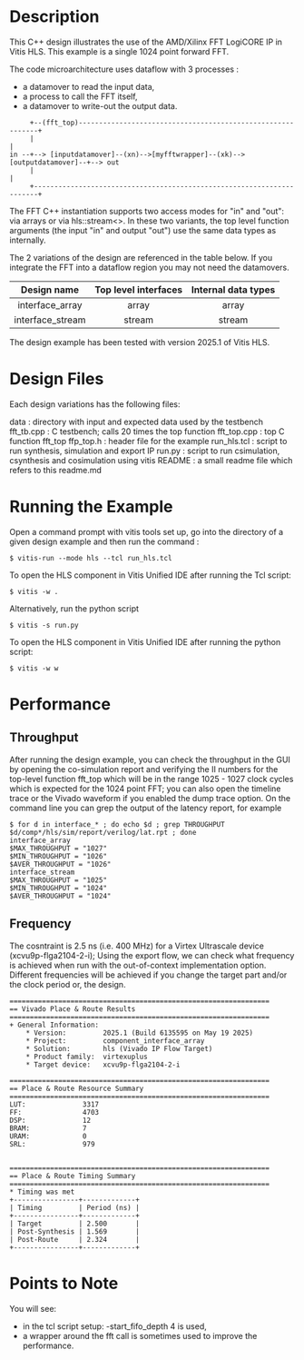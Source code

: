 Description
===========

This C++ design illustrates the use of the AMD/Xilinx FFT LogiCORE IP in Vitis HLS. This example is a single 1024 point forward FFT.

The code microarchitecture uses dataflow with 3 processes : 
* a datamover to read the input data,
* a process to call the FFT itself,
* a datamover to write-out the output data. 


```
     +--(fft_top)------------------------------------------------------------+
     |                                                                       |
in --+--> [inputdatamover]--(xn)-->[myfftwrapper]--(xk)-->[outputdatamover]--+--> out
     |                                                                       |
     +-----------------------------------------------------------------------+
```

The FFT C++ instantiation supports two access modes for "in" and "out": via arrays or via hls::stream<>.
In these two variants, the top level function arguments (the input "in" and output "out") use the same data types as internally. 

The 2 variations of the design are referenced in the table below. If you integrate the FFT into a dataflow region you may not need the datamovers.


|   Design name    | Top level interfaces | Internal data types |
|:----------------:|:--------------------:|:-------------------:|
| interface_array  |         array        |         array       |
| interface_stream |        stream        |        stream       |

The design example has been tested with version 2025.1 of Vitis HLS.

Design Files
============
Each design variations has the following files:

data        : directory with input and expected data used by the testbench
fft_tb.cpp  : C testbench; calls 20 times the top function
fft_top.cpp : top C function fft_top
ffp_top.h   : header file for the example 
run_hls.tcl : script to run synthesis, simulation and export IP
run.py	    : script to run csimulation, csynthesis and cosimulation using vitis
README      : a small readme file which refers to this readme.md

Running the Example
===================
Open a command prompt with vitis tools set up, go into the directory of a given design example and then run the command : 
```
$ vitis-run --mode hls --tcl run_hls.tcl
```
To open the HLS component in Vitis Unified IDE after running the Tcl script:
```
$ vitis -w .
```
Alternatively, run the python script
```
$ vitis -s run.py
```
To open the HLS component in Vitis Unified IDE after running the python script:
```
$ vitis -w w
```

Performance
===========

## Throughput
After running the design example, you can check the throughput in the GUI by opening the co-simulation report and verifying the II numbers for the top-level function fft_top which will be in the range 1025 - 1027 clock cycles which is expected for the 1024 point FFT; you can also open the timeline trace or the Vivado waveform if you enabled the dump trace option.
On the command line you can grep the output of the latency report, for example 
```
$ for d in interface_* ; do echo $d ; grep THROUGHPUT $d/comp*/hls/sim/report/verilog/lat.rpt ; done
interface_array
$MAX_THROUGHPUT = "1027"
$MIN_THROUGHPUT = "1026"
$AVER_THROUGHPUT = "1026"
interface_stream
$MAX_THROUGHPUT = "1025"
$MIN_THROUGHPUT = "1024"
$AVER_THROUGHPUT = "1024"
```

## Frequency
The cosntraint is 2.5 ns (i.e. 400 MHz) for a Virtex Ultrascale device (xcvu9p-flga2104-2-i); Using the export flow, we can check what frequency is achieved when run with the out-of-context implementation option. 
Different frequencies will be achieved if you change the target part and/or the clock period or, the design.

```
================================================================
== Vivado Place & Route Results
================================================================
+ General Information:
    * Version:         2025.1 (Build 6135595 on May 19 2025)
    * Project:         component_interface_array
    * Solution:        hls (Vivado IP Flow Target)
    * Product family:  virtexuplus
    * Target device:   xcvu9p-flga2104-2-i

================================================================
== Place & Route Resource Summary
================================================================
LUT:              3317
FF:               4703
DSP:              12
BRAM:             7
URAM:             0
SRL:              979


================================================================
== Place & Route Timing Summary
================================================================
* Timing was met
+----------------+-------------+
| Timing         | Period (ns) |
+----------------+-------------+
| Target         | 2.500       |
| Post-Synthesis | 1.569       |
| Post-Route     | 2.324       |
+----------------+-------------+

```

Points to Note 
===============
You will see:
- in the tcl script setup: -start_fifo_depth 4 is used,
- a wrapper around the fft call is sometimes used to improve the performance.